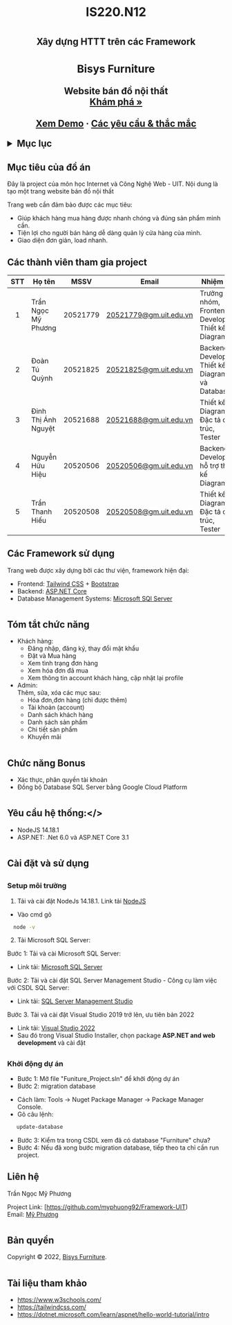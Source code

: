 # <h1 align="center">IS220.N12<h1>
<h2 align="center">Xây dựng HTTT trên các Framework<h2>

<!-- PROJECT LOGO -->
<div align="center">
  <h3 align="center">Bisys Furniture</h3>

  <p align="center">
    Website bán đồ nội thất
    <br />
    <a href="https://github.com/myphuong92/Framework-UIT"><strong>Khám phá »</strong></a>
    <br />
    <br />
    <a href="#">Xem Demo</a>
    ·
    <a href="https://github.com/myphuong92/Framework-UIT/issues">Các yêu cầu & thắc mắc</a>
  </p>
</div>

<!-- TABLE OF CONTENTS -->
<details>
  <summary>Mục lục</summary>
  <ol>
    <li>
      <a href="#muctieu">Mục tiêu đồ án</a>
    </li>
    <li>
      <a href="#dsthanhvien">Danh sách thành viên</a>
    </li>
    <li><a href="#framework">Các Framework</a></li>
    <li>
      <a href="#chucnang">Các chức năng</a>
    </li>
    <li><a href="#yeucau">Yêu cầu hệ thống</a></li>
    <li>
      <a href="#caidat">Cài đặt và sử dụng</a>
      <ul><a href="#setup">Setup môi trường</a></ul>
      <ul><a href="#start">Khởi động dự </a></ul>
    </li>
    <li><a href="#lienhe">Liên hệ</a></li>
    <li><a href="#banquyen">Bản quyền</a></li>
    <li><a href="#thamkhao">Tài liệu tham khảo</a></li>
  </ol>
</details>



<!-- ABOUT THE PROJECT -->
## <h2 id="muctieu">Mục tiêu của đồ án</h2>
Đây là project của môn học Internet và Công Nghệ Web - UIT. Nội dung là tạo một trang website bán đồ nội thất

Trang web cần đảm bảo được các mục tiêu:
- Giúp khách hàng mua hàng được nhanh chóng và đúng sản phẩm mình cần.
- Tiện lợi cho người bán hàng dễ dàng quản lý cửa hàng của mình.
- Giao diện đơn giản, load nhanh.
## <h2 id="dsthanhvien">Các thành viên tham gia project</h2>
 
| STT| Họ tên         | MSSV                 | Email                                                |     Nhiệm vụ    |
|:--:|----------------|------------------------|----------------------------------------------------|-----------------|
| 1  | Trần Ngọc Mỹ Phương       | 20521779 |20521779@gm.uit.edu.vn                                     |Trưởng nhóm, Frontend Developer, Thiết kế Diagram      |
| 2  | Đoàn Tú Quỳnh | 20521825 |20521825@gm.uit.edu.vn                                             |Backend Developer, Thiết kế Diagram và Database|
| 3  | Đinh Thị Ánh Nguyệt| 20521688 |20521688@gm.uit.edu.vn                                        |Thiết kế Diagram, Đặc tả cấu trúc, Tester|
| 4  | Nguyễn Hữu Hiệu| 20520506 |20520506@gm.uit.edu.vn                                        |Backend Developer, hỗ trợ thiết kế Diagram|
| 5  | Trần Thanh Hiếu | 20520508 |20520508@gm.uit.edu.vn                                        |Thiết kế Diagram, Đặc tả cấu trúc, Tester|


### <h2 id="framework">Các Framework sử dụng</h2>

Trang web được xây dựng bởi các thư viện, framework hiện đại:
* Frontend: [Tailwind CSS](https://tailwindcss.com/) + [Bootstrap](https://getbootstrap.com)
* Backend: [ASP.NET Core](https://dotnet.microsoft.com)
* Database Management Systems: [Microsoft SQl Server](https://www.microsoft.com/en-us/sql-server/sql-server-downloads)

# <h2 id="chucnang">Tóm tắt chức năng</h2>
- Khách hàng:<br/>
  + Đăng nhập, đăng ký, thay đổi mật khẩu
  + Đặt và Mua hàng
  + Xem tình trạng đơn hàng
  + Xem hóa đơn đã mua
  + Xem thông tin account khách hàng, cập nhật lại profile 
- Admin:<br/>
  Thêm, sửa, xóa các mục sau:
  + Hóa đơn,đơn hàng (chỉ được thêm)
  + Tài khoản (account)
  + Danh sách khách hàng
  + Danh sách sản phẩm
  + Chi tiết sản phẩm
  + Khuyến mãi <br/>

# <h2 id="bonus">Chức năng Bonus</h2> 
 + Xác thực, phân quyền tài khoản
 + Đồng bộ Database SQL Server bằng Google Cloud Platform

# <h2 id="yeucau">Yêu cầu hệ thống:</>
- NodeJS 14.18.1
- ASP.NET: .Net 6.0 và ASP.NET Core 3.1

# <h2 id="caidat">Cài đặt và sử dụng</h2>
## <h3 id="setup">Setup môi trường</h3>
1. Tải và cài đặt NodeJs 14.18.1. Link tải [NodeJS](https://nodejs.org/dist/v14.18.1/node-v14.18.1-x64.msi)
+ Vào cmd gõ 
 ```sh
   node -v
   ```
2. Tải Microsoft SQL Server:

Bước 1: Tải và cài Microsoft SQL Server:
- Link tải: [Microsoft SQL Server](https://www.microsoft.com/en-us/sql-server/sql-server-downloads)

Bước 2: Tải và cài đặt SQL Server Management Studio - Công cụ làm việc với CSDL SQL Server:
- Link tải: [SQL Server Management Studio](https://learn.microsoft.com/en-us/sql/ssms/download-sql-server-management-studio-ssms?view=sql-server-ver16)

Bước 3. Tải và cài đặt Visual Studio 2019 trở lên, ưu tiên bản 2022 
- Link tải: [Visual Studio 2022](https://visualstudio.microsoft.com/vs/)
- Sau đó trong Visual Studio Installer, chọn package **ASP.NET and web development** và cài đặt

## <h3 id="start">Khởi động dự án</h3> 
- Bước 1: Mở file "Funiture_Project.sln" để khởi động dự án
- Bước 2: migration database 
+ Cách làm: Tools -> Nuget Package Manager -> Package Manager Console.
+ Gõ câu lệnh: 
```sh
   update-database
   ```
- Bước 3: Kiểm tra trong CSDL xem đã có database "Furniture" chưa?
- Bước 4: Nếu đã xong bước migration database, tiếp theo ta chỉ cần run project.

## <h2 id="lienhe">Liên hệ</h2>

Trần Ngọc Mỹ Phương

Project Link: [https://github.com/myphuong92/Framework-UIT) </br>
Email: [Mỹ Phương](mailto:20521779@gm.uit.edu.vn)

# <h2 id="banquyen">Bản quyền</h3>
Copyright © 2022, [Bisys Furniture](https://github.com/myphuong92/Framework-UIT).
# <h2 id="thamkhao">Tài liệu tham khảo</h2> 
- https://www.w3schools.com/
- https://tailwindcss.com/
- https://dotnet.microsoft.com/learn/aspnet/hello-world-tutorial/intro
